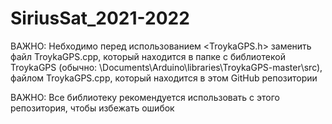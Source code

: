 # SiriusSat_2021-2022
ВАЖНО: Небходимо перед использованием <TroykaGPS.h> заменить файл TroykaGPS.cpp, который находится в папке с библиотекой TroykaGPS (обычно: \Documents\Arduino\libraries\TroykaGPS-master\src), файлом TroykaGPS.cpp, который находится в этом GitHub репозитории
<p>ВАЖНО: Все библиотеку рекомендуется использовать с этого репозитория, чтобы избежать ошибок</p>
